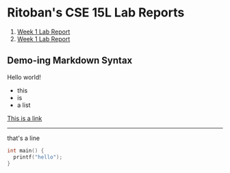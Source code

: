 # Ritoban's CSE 15L Lab Reports

1. [Week 1 Lab Report](week1.md)
1. [Week 1 Lab Report](week2.md)

## Demo-ing Markdown Syntax

Hello world!

* this
* is
* a list


[This is a link](https://www.google.com)

---

that's a line

```cpp
int main() {
  printf("hello");
}
```


